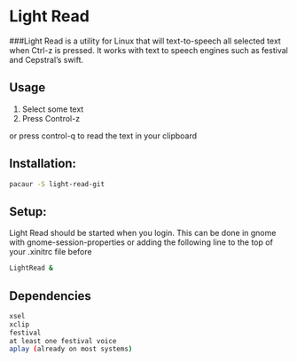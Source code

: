 Light Read
========

###Light Read is a utility for Linux that will text-to-speech all selected text when Ctrl-z is pressed. It works with text to speech engines such as festival and Cepstral’s swift.

## Usage
1. Select some text
2. Press Control-z

or press control-q to read the text in your clipboard



## Installation:

```bash
pacaur -S light-read-git
```

## Setup:
Light Read should be started when you login. This can be done in gnome with gnome-session-properties
or adding the following line to the top of your .xinitrc file before
```bash
LightRead &
```

## Dependencies
```bash
xsel
xclip
festival
at least one festival voice
aplay (already on most systems)
```

